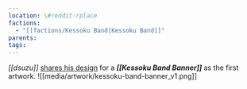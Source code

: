 ```yaml
---
location: \#reddit-rplace
factions:
  - "[[factions/Kessoku Band|Kessoku Band]]"
parents: 
tags: 
---
```

*[[dsuzu]]* [shares his design](discord://discord.com/channels/1093664259273130084/1131230952119615600/1131425336459010141) for a ***[[Kessoku Band Banner]]*** as the first artwork.
![[media/artwork/kessoku-band-banner_v1.png]]
